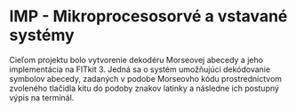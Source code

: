 # IMP - Mikroprocesosorvé a vstavané systémy

Cieľom projektu bolo vytvorenie dekodéru Morseovej abecedy a jeho implementácia na FITkit 3. Jedná sa o systém umožňujúci dekódovanie symbolov abecedy, zadaných v podobe Morseovho kódu prostredníctvom zvoleného tlačidla kitu do podoby znakov latinky a následne ich postupný výpis na terminál.

